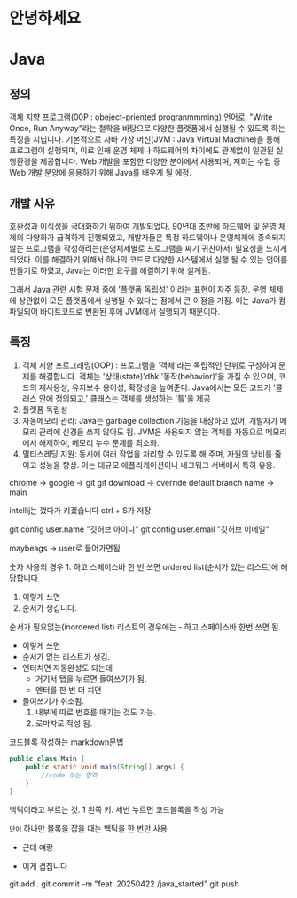 # 안녕하세요
# Java
## 정의 
객체 지향 프로그램(00P : obeject-priented progranmmming) 언어로, 
"Write Once, Run Anyway"라는 철학을 바탕으로 다양한 플랫폼에서 실행될 수 있도록
하는 특징을 지닙니다.
기본적으로 자바 가상 머신(JVM : Java Virtual Machine)을 통해 프로그램이 실행되며,
이로 인해 운영 체제나 하드웨어의 차이에도  관계없이 일관된 실행환경을 제공합니다. 
Web 개발을 포함한 다양한 분야에서 사용되며, 저희는 수업 중 Web 개발 분양에 응용하기 위해
Java를 배우게 될 에정. 

## 개발 사유
호환성과 이식성을 극대화하기 위하여 개발되었다.
90년대 초반에 하드웨어 및 운영 체제의 다양화가 급격하게 진행되었고, 개발자들은
특정 하드웨어나 운영체제에 종속되지 않는 프로그램을 작성하려는(운영체제별로 프로그램을 짜기
귀찬아서) 필요성을 느끼게 되었다. 이를 해결하기 위해서 하나의 코드로 다양한 시스템에서 실행
될 수 있는 언어를 만들기로 하였고, Java는 이러한 요구를 해결하기 위해 설계됨.

그래서 Java 관련 시험 문제 중에 '플랫폼 독립성' 이라는 표현이 자주 등장. 운영 체제에
상관없이 모든 플랫폼에서 실행될 수 있다는 점에서 큰 이점을 가짐. 이는 Java가 컴파일되어
바이트코드로 변환된 후에 JVM에서 실행되기 때문이다. 

## 특징
1. 객체 지향 프로그래밍(OOP) : 프로그램을 '객체'라는 독립적인 단위로 구성하여 문제를
해결합니다. 객체는 '상태(state)'dhk '동작(behavior)'을 가질 수 있으며, 코드의
재사용성, 유지보수 용이성, 확장성을 높여준다.
Java에서는 모든 코드가 '클래스 안에 정의되고,' 클래스는 객체를 생성하는 '틀'을 제공
2. 플랫폼 독립성
3. 자동메모리 관리: Java는 garbage collection 기능을 내장하고 있어, 개발자가 메모리
관리에 신경을 쓰지 않아도 됨. JVM은 사용되지 않는 객체를 자동으로 메모리에서 해제하여, 메모리
누수 문제를 최소화.
4. 멀티스레딩 지원: 동시에 여러 작업을 처리할 수 있도록 해 주며, 자원의 낭비를 줄이고 성능을
향상. 이는 대규모 애플리케이션이나 네크워크 서버에서 특히 유용. 


chrome -> google -> git
git download -> override default branch name -> main

intellij는 껐다가 키겠습니다 ctrl + S가 저장

git config user.name "깃허브 아이디"
git config user.email "깃허브 이메일"

maybeags -> user로 들어가면됨

숫자 사용의 경우 1. 하고 스페이스바 한 번 쓰면
ordered list(순서가 있는 리스트)에 해당합니다
1. 이렇게 쓰면
2. 순서가 생깁니다. 


순서가 필요없는(inordered list) 리스트의 경우에는 - 하고 스페이스바 한번
쓰면 됨.

- 이렇게 쓰면
- 순서가 없는 리스트가 생김.
- 엔터치면 자동완성도 되는데
  - 거기서 탭을 누르면 들여쓰기가 됨.
  - 엔터를 한 번 더 치면
- 들여쓰기가 취소됨. 
    1. 내부에 따로 번호를 매기는 것도 가능.
    2. 로마자로 작성 됨.

코드블록 작성하는 markdown문법
```java
public class Main {
    public static void main(String[] args) {
        //code 쑤는 영역
    }
}
```
백틱이라고 부르는 것. 1 왼쪽 키. 세번 누르면 코드블록을 작성 가능

`단어` 하나만 블록을 잡을 때는 백틱을 한 번만 사용
* 근데 얘랑
- 이게 겹칩니다

git add .
git commit -m "feat: 20250422 /java_started"
git push
